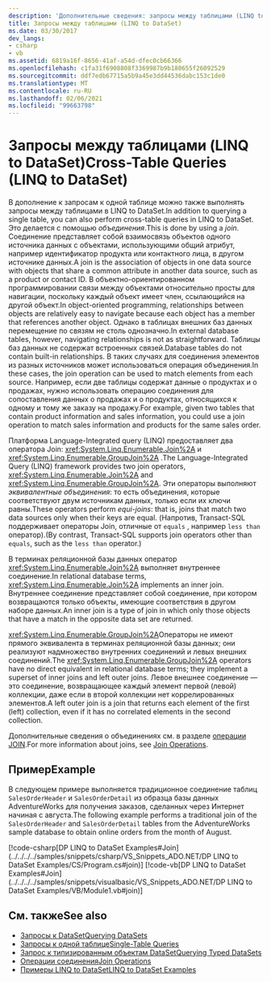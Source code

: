 ```yaml
---
description: 'Дополнительные сведения: запросы между таблицами (LINQ to DataSet)'
title: Запросы между таблицами (LINQ to DataSet)
ms.date: 03/30/2017
dev_langs:
- csharp
- vb
ms.assetid: 6819a16f-8656-41af-a54d-dfec0cb66366
ms.openlocfilehash: c1fa31f6908808f3369987b9b180655f26092529
ms.sourcegitcommit: ddf7edb67715a5b9a45e3dd44536dabc153c1de0
ms.translationtype: MT
ms.contentlocale: ru-RU
ms.lasthandoff: 02/06/2021
ms.locfileid: "99663798"
---
```

# <a name="cross-table-queries-linq-to-dataset"></a><span data-ttu-id="91433-103">Запросы между таблицами (LINQ to DataSet)</span><span class="sxs-lookup"><span data-stu-id="91433-103">Cross-Table Queries (LINQ to DataSet)</span></span>

<span data-ttu-id="91433-104">В дополнение к запросам к одной таблице можно также выполнять запросы между таблицами в LINQ to DataSet.</span><span class="sxs-lookup"><span data-stu-id="91433-104">In addition to querying a single table, you can also perform cross-table queries in LINQ to DataSet.</span></span> <span data-ttu-id="91433-105">Это делается с помощью *объединения*.</span><span class="sxs-lookup"><span data-stu-id="91433-105">This is done by using a *join*.</span></span> <span data-ttu-id="91433-106">Соединение представляет собой взаимосвязь объектов одного источника данных с объектами, использующими общий атрибут, например идентификатор продукта или контактного лица, в другом источнике данных.</span><span class="sxs-lookup"><span data-stu-id="91433-106">A join is the association of objects in one data source with objects that share a common attribute in another data source, such as a product or contact ID.</span></span> <span data-ttu-id="91433-107">В объектно-ориентированном программировании связи между объектами относительно просты для навигации, поскольку каждый объект имеет член, ссылающийся на другой объект.</span><span class="sxs-lookup"><span data-stu-id="91433-107">In object-oriented programming, relationships between objects are relatively easy to navigate because each object has a member that references another object.</span></span> <span data-ttu-id="91433-108">Однако в таблицах внешних баз данных перемещение по связям не столь однозначно.</span><span class="sxs-lookup"><span data-stu-id="91433-108">In external database tables, however, navigating relationships is not as straightforward.</span></span> <span data-ttu-id="91433-109">Таблицы баз данных не содержат встроенных связей.</span><span class="sxs-lookup"><span data-stu-id="91433-109">Database tables do not contain built-in relationships.</span></span> <span data-ttu-id="91433-110">В таких случаях для соединения элементов из разных источников может использоваться операция объединения.</span><span class="sxs-lookup"><span data-stu-id="91433-110">In these cases, the join operation can be used to match elements from each source.</span></span> <span data-ttu-id="91433-111">Например, если две таблицы содержат данные о продуктах и о продажах, нужно использовать операцию соединения для сопоставления данных о продажах и о продуктах, относящихся к одному и тому же заказу на продажу.</span><span class="sxs-lookup"><span data-stu-id="91433-111">For example, given two tables that contain product information and sales information, you could use a join operation to match sales information and products for the same sales order.</span></span>  
  
 <span data-ttu-id="91433-112">Платформа Language-Integrated query (LINQ) предоставляет два оператора Join: <xref:System.Linq.Enumerable.Join%2A> и <xref:System.Linq.Enumerable.GroupJoin%2A> .</span><span class="sxs-lookup"><span data-stu-id="91433-112">The Language-Integrated Query (LINQ) framework provides two join operators, <xref:System.Linq.Enumerable.Join%2A> and <xref:System.Linq.Enumerable.GroupJoin%2A>.</span></span> <span data-ttu-id="91433-113">Эти операторы выполняют *эквивалентные объединения*: то есть объединения, которые соответствуют двум источникам данных, только если их ключи равны.</span><span class="sxs-lookup"><span data-stu-id="91433-113">These operators perform *equi-joins*: that is, joins that match two data sources only when their keys are equal.</span></span> <span data-ttu-id="91433-114">(Напротив, Transact-SQL поддерживает операторы Join, отличные от `equals` , например `less than` оператор).</span><span class="sxs-lookup"><span data-stu-id="91433-114">(By contrast, Transact-SQL supports join operators other than `equals`, such as the `less than` operator.)</span></span>  
  
 <span data-ttu-id="91433-115">В терминах реляционной базы данных оператор <xref:System.Linq.Enumerable.Join%2A> выполняет внутреннее соединение.</span><span class="sxs-lookup"><span data-stu-id="91433-115">In relational database terms, <xref:System.Linq.Enumerable.Join%2A> implements an inner join.</span></span> <span data-ttu-id="91433-116">Внутреннее соединение представляет собой соединение, при котором возвращаются только объекты, имеющие соответствия в другом наборе данных.</span><span class="sxs-lookup"><span data-stu-id="91433-116">An inner join is a type of join in which only those objects that have a match in the opposite data set are returned.</span></span>  
  
 <span data-ttu-id="91433-117"><xref:System.Linq.Enumerable.GroupJoin%2A>Операторы не имеют прямого эквивалента в терминах реляционной базы данных; они реализуют надмножество внутренних соединений и левых внешних соединений.</span><span class="sxs-lookup"><span data-stu-id="91433-117">The <xref:System.Linq.Enumerable.GroupJoin%2A> operators have no direct equivalent in relational database terms; they implement a superset of inner joins and left outer joins.</span></span> <span data-ttu-id="91433-118">Левое внешнее соединение — это соединение, возвращающее каждый элемент первой (левой) коллекции, даже если в второй коллекции нет коррелированных элементов.</span><span class="sxs-lookup"><span data-stu-id="91433-118">A left outer join is a join that returns each element of the first (left) collection, even if it has no correlated elements in the second collection.</span></span>  
  
 <span data-ttu-id="91433-119">Дополнительные сведения о объединениях см. в разделе [операции JOIN](/previous-versions/visualstudio/visual-studio-2013/bb397908(v=vs.120)).</span><span class="sxs-lookup"><span data-stu-id="91433-119">For more information about joins, see [Join Operations](/previous-versions/visualstudio/visual-studio-2013/bb397908(v=vs.120)).</span></span>  
  
## <a name="example"></a><span data-ttu-id="91433-120">Пример</span><span class="sxs-lookup"><span data-stu-id="91433-120">Example</span></span>  

 <span data-ttu-id="91433-121">В следующем примере выполняется традиционное соединение таблиц `SalesOrderHeader` и `SalesOrderDetail` из образца базы данных AdventureWorks для получения заказов, сделанных через Интернет начиная с августа.</span><span class="sxs-lookup"><span data-stu-id="91433-121">The following example performs a traditional join of the `SalesOrderHeader` and `SalesOrderDetail` tables from the AdventureWorks sample database to obtain online orders from the month of August.</span></span>  
  
 [!code-csharp[DP LINQ to DataSet Examples#Join](../../../../samples/snippets/csharp/VS_Snippets_ADO.NET/DP LINQ to DataSet Examples/CS/Program.cs#join)]
 [!code-vb[DP LINQ to DataSet Examples#Join](../../../../samples/snippets/visualbasic/VS_Snippets_ADO.NET/DP LINQ to DataSet Examples/VB/Module1.vb#join)]  
  
## <a name="see-also"></a><span data-ttu-id="91433-122">См. также</span><span class="sxs-lookup"><span data-stu-id="91433-122">See also</span></span>

- [<span data-ttu-id="91433-123">Запросы к DataSet</span><span class="sxs-lookup"><span data-stu-id="91433-123">Querying DataSets</span></span>](querying-datasets-linq-to-dataset.md)
- [<span data-ttu-id="91433-124">Запросы к одной таблице</span><span class="sxs-lookup"><span data-stu-id="91433-124">Single-Table Queries</span></span>](single-table-queries-linq-to-dataset.md)
- [<span data-ttu-id="91433-125">Запрос к типизированным объектам DataSet</span><span class="sxs-lookup"><span data-stu-id="91433-125">Querying Typed DataSets</span></span>](querying-typed-datasets.md)
- <span data-ttu-id="91433-126">[Операции соединения](/previous-versions/visualstudio/visual-studio-2013/bb397908(v=vs.120))</span><span class="sxs-lookup"><span data-stu-id="91433-126">[Join Operations](/previous-versions/visualstudio/visual-studio-2013/bb397908(v=vs.120))</span></span>
- [<span data-ttu-id="91433-127">Примеры LINQ to DataSet</span><span class="sxs-lookup"><span data-stu-id="91433-127">LINQ to DataSet Examples</span></span>](linq-to-dataset-examples.md)
